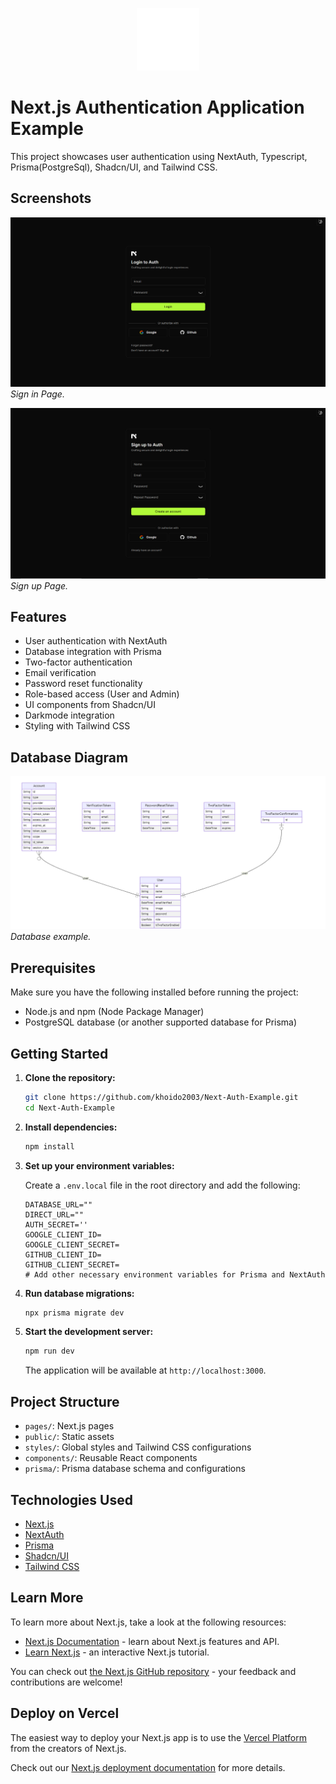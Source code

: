 <!-- Add your project logo here -->
<p align="center">
  <img src="./public/logo-dark.svg" alt="Auth logo" width="100" height="100">
</p>

# Next.js Authentication Application Example

This project showcases user authentication using NextAuth, Typescript, Prisma(PostgreSql), Shadcn/UI, and Tailwind CSS.

## Screenshots

![Screenshot 1](screenshots/s-1.png)
_Sign in Page._

![Screenshot 2](screenshots/s-2.png)
_Sign up Page._

## Features

- User authentication with NextAuth
- Database integration with Prisma
- Two-factor authentication
- Email verification
- Password reset functionality
- Role-based access (User and Admin)
- UI components from Shadcn/UI
- Darkmode integration
- Styling with Tailwind CSS

## Database Diagram

![Database Diagram](diagram/e-r-diagram.png)
_Database example._

## Prerequisites

Make sure you have the following installed before running the project:

- Node.js and npm (Node Package Manager)
- PostgreSQL database (or another supported database for Prisma)

## Getting Started

1. **Clone the repository:**

   ```bash
   git clone https://github.com/khoido2003/Next-Auth-Example.git
   cd Next-Auth-Example
   ```

2. **Install dependencies:**

   ```bash
   npm install
   ```

3. **Set up your environment variables:**

   Create a `.env.local` file in the root directory and add the following:

   ```env
   DATABASE_URL=""
   DIRECT_URL=""
   AUTH_SECRET=''
   GOOGLE_CLIENT_ID=
   GOOGLE_CLIENT_SECRET=
   GITHUB_CLIENT_ID=
   GITHUB_CLIENT_SECRET=
   # Add other necessary environment variables for Prisma and NextAuth
   ```

4. **Run database migrations:**

   ```bash
   npx prisma migrate dev
   ```

5. **Start the development server:**

   ```bash
   npm run dev
   ```

   The application will be available at `http://localhost:3000`.

## Project Structure

- `pages/`: Next.js pages
- `public/`: Static assets
- `styles/`: Global styles and Tailwind CSS configurations
- `components/`: Reusable React components
- `prisma/`: Prisma database schema and configurations

## Technologies Used

- [Next.js](https://nextjs.org/)
- [NextAuth](https://next-auth.js.org/)
- [Prisma](https://www.prisma.io/)
- [Shadcn/UI](https://github.com/shadcn/ui)
- [Tailwind CSS](https://tailwindcss.com/)

## Learn More

To learn more about Next.js, take a look at the following resources:

- [Next.js Documentation](https://nextjs.org/docs) - learn about Next.js features and API.
- [Learn Next.js](https://nextjs.org/learn) - an interactive Next.js tutorial.

You can check out [the Next.js GitHub repository](https://github.com/vercel/next.js/) - your feedback and contributions are welcome!

## Deploy on Vercel

The easiest way to deploy your Next.js app is to use the [Vercel Platform](https://vercel.com/new?utm_medium=default-template&filter=next.js&utm_source=create-next-app&utm_campaign=create-next-app-readme) from the creators of Next.js.

Check out our [Next.js deployment documentation](https://nextjs.org/docs/deployment) for more details.
